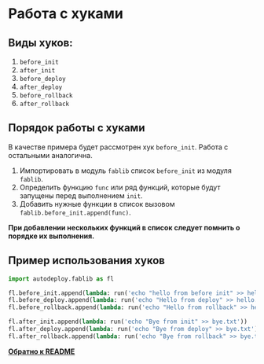 # Работа с хуками

## Виды хуков:
1. `before_init`
2. `after_init` 
3. `before_deploy`
4. `after_deploy`
5. `before_rollback`
6. `after_rollback`


## Порядок работы с хуками
В качестве примера будет рассмотрен хук `before_init`. Работа с остальными аналогична.

1. Импортировать в модуль `fablib` список `before_init` из модуля `fablib`. 
2. Определить функцию `func` или ряд функций, которые будут запущены перед выполнением `init`.
3. Добавить нужные функции в список вызовом `fablib.before_init.append(func)`.

**При добавлении нескольких функций в список следует помнить о порядке их выполнения.**

## Пример использования хуков

``` python
import autodeploy.fablib as fl

fl.before_init.append(lambda: run('echo "hello from before init" >> hello.txt'))
fl.before_deploy.append(lambda: run('echo "Hello from deploy" >> hello.txt'))
fl.before_rollback.append(lambda: run('echo "Hello from rollback" >> hello.txt'))

fl.after_init.append(lambda: run('echo "Bye from init" >> bye.txt'))
fl.after_deploy.append(lambda: run('echo "Bye from deploy" >> bye.txt'))
fl.after_rollback.append(lambda: run('echo "Bye from rollback" >> bye.txt'))
```


**[Обратно к README](../README.md)**